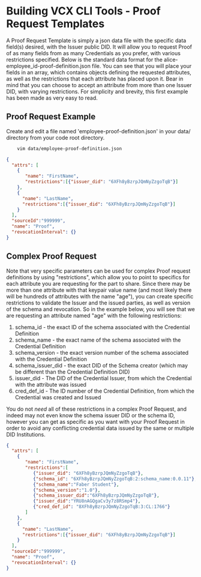 # Building VCX CLI Tools - Proof Request Templates

A Proof Request Template is simply a json data file with the specific data field(s) desired, with the Issuer public DID. It will allow you to request Proof of as many fields from as many Credentials as you prefer, with various restrictions specified. Below is the standard data format for the alice-employee_id-proof-definition.json file. You can see that you will place your fields in an array, which contains objects defining the requested attributes, as well as the restrictions that each attribute has placed upon it. Bear in mind that you can choose to accept an attribute from more than one Issuer DID, with varying restrictions. For simplicity and brevity, this first example has been made as very easy to read. 

## Proof Request Example

Create and edit a file named 'employee-proof-definition.json' in your data/ directory from your code root directory.

```bash
    vim data/employee-proof-definition.json
```

```json
{
  "attrs": [
    {
       "name": "FirstName",
       "restrictions":[{"issuer_did": "6XFh8yBzrpJQmNyZzgoTqB"}]
    },
    {
      "name": "LastName",
      "restrictions":[{"issuer_did": "6XFh8yBzrpJQmNyZzgoTqB"}]
    }
  ],
  "sourceId":"999999",
  "name": "Proof",
  "revocationInterval": {}
}
```

## Complex Proof Request

Note that very specific parameters can be used for complex Proof request definitions by using "restrictions", which allow you to point to specifics for each attribute you are requesting for the part to share. Since there may be more than one attribute with that keypair value name (and most likely there will be hundreds of attributes with the name "age"), you can create specific restrictions to validate the Issuer and the issued parties, as well as version of the schema and revocation. So in the example below, you will see that we are requesting an attribute named "age" with the following restrictions:

1. schema_id - the exact ID of the schema associated with the Credential Definition
2. schema_name - the exact name of the schema associated with the Credential Definition
3. schema_version - the exact version number of the schema associated with the Credential Definition
3. schema_issuer_did - the exact DID of the Schema creator (which may be different than the Credential Definition DID)
4. issuer_did - The DID of the Credential Issuer, from which the Credential with the attribute was issued
5. cred_def_id - The ID number of the Credential Definition, from which the Credential was created and Issued

You do not *need* all of these restrictions in a complex Proof Request, and indeed may not even know the schema issuer DID or the schema ID, however you can get as specific as you want with your Proof Request in order to avoid any conflicting credential data issued by the same or multiple DID Institutions.

```json
{
  "attrs": [
    {
       "name": "FirstName",
       "restrictions":[
          {"issuer_did": "6XFh8yBzrpJQmNyZzgoTqB"},
          {"schema_id": "6XFh8yBzrpJQmNyZzgoTqB:2:schema_name:0.0.11"},
          {"schema_name":"Faber Student"},
          {"schema_version":"1.0"},
          {"schema_issuer_did":"6XFh8yBzrpJQmNyZzgoTqB"},
          {"issuer_did":"YRU8nAGQgaCv3y7z8RSmp4"},
          {"cred_def_id": "8XFh8yBzrpJQmNyZzgoTqB:3:CL:1766"}
       ]
    },
    {
      "name": "LastName",
      "restrictions":[{"issuer_did": "6XFh8yBzrpJQmNyZzgoTqB"}]
    }
  ],
  "sourceId":"999999",
  "name": "Proof",
  "revocationInterval": {}
}
```